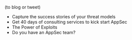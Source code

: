 (to blog or tweet)

- Capture the success stories of your threat models
- Get 40 days of consulting services to kick start AppSec
- The Power of Exploits
- Do you have an AppSec team?
